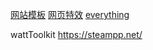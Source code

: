[网站模板](https://www.bootstrapmb.com/chajian/canvas?page=3)
[网页特效](greensock.com)
[everything](https://blog.csdn.net/Quincylk/article/details/8266338)



wattToolkit
https://steampp.net/